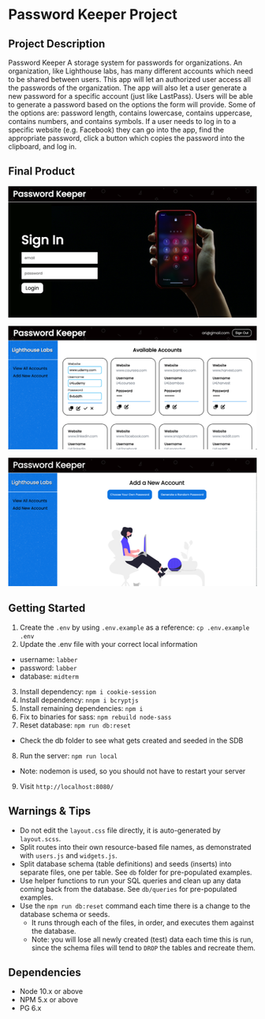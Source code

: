 Password Keeper Project
=========

## Project Description
Password Keeper
A storage system for passwords for organizations. An organization, like Lighthouse labs, has many different accounts which need to be shared between users. This app will let an authorized user access all the passwords of the organization. The app will also let a user generate a new password for a specific account (just like LastPass). Users will be able to generate a password based on the options the form will provide. Some of the options are: password length, contains lowercase, contains uppercase, contains numbers, and contains symbols.
If a user needs to log in to a specific website (e.g. Facebook) they can go into the app, find the appropriate password, click a button which copies the password into the clipboard, and log in.

## Final Product

!["screenshot of sign in page"](https://github.com/rebecca-romeo/PasswordKeeper/blob/master/docs/pwk1.png)


!["screenshot of viewing all accounts"](https://github.com/rebecca-romeo/PasswordKeeper/blob/master/docs/pwk2.png)


!["screenshot of adding a new account"](https://github.com/rebecca-romeo/PasswordKeeper/blob/master/docs/pwk3.png)


## Getting Started

1. Create the `.env` by using `.env.example` as a reference: `cp .env.example .env`
2. Update the .env file with your correct local information
  - username: `labber`
  - password: `labber`
  - database: `midterm`
3. Install dependency: `npm i cookie-session`
4. Install dependency: `nnpm i bcryptjs`
5. Install remaining dependencies: `npm i`
6. Fix to binaries for sass: `npm rebuild node-sass`
7. Reset database: `npm run db:reset`
  - Check the db folder to see what gets created and seeded in the SDB
8. Run the server: `npm run local`
  - Note: nodemon is used, so you should not have to restart your server
9. Visit `http://localhost:8080/`

## Warnings & Tips

- Do not edit the `layout.css` file directly, it is auto-generated by `layout.scss`.
- Split routes into their own resource-based file names, as demonstrated with `users.js` and `widgets.js`.
- Split database schema (table definitions) and seeds (inserts) into separate files, one per table. See `db` folder for pre-populated examples.
- Use helper functions to run your SQL queries and clean up any data coming back from the database. See `db/queries` for pre-populated examples.
- Use the `npm run db:reset` command each time there is a change to the database schema or seeds.
  - It runs through each of the files, in order, and executes them against the database.
  - Note: you will lose all newly created (test) data each time this is run, since the schema files will tend to `DROP` the tables and recreate them.

## Dependencies

- Node 10.x or above
- NPM 5.x or above
- PG 6.x
